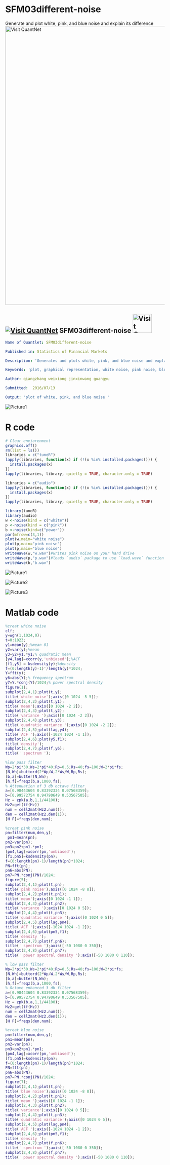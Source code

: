 # SFM03different-noise
Generate and plot white, pink, and blue noise and explain its difference
[<img src="https://github.com/QuantLet/Styleguide-and-FAQ/blob/master/pictures/banner.png" width="880" alt="Visit QuantNet">](http://quantlet.de/index.php?p=info)

## [<img src="https://github.com/QuantLet/Styleguide-and-Validation-procedure/blob/master/pictures/qloqo.png" alt="Visit QuantNet">](http://quantlet.de/) **SFM03different-noise** [<img src="https://github.com/QuantLet/Styleguide-and-Validation-procedure/blob/master/pictures/QN2.png" width="60" alt="Visit QuantNet 2.0">](http://quantlet.de/d3/ia)



```yaml
Name of Quantlet: SFM03different-noise

Published in: Statistics of Financial Markets

Description: 'Generates and plots white, pink, and blue noise and explain its difference'

Keywords: 'plot, graphical representation, white noise, pink noise, blue noise '

Author: qiangzhang weixiong jinxinwang guangyu

Submitted:  2016/07/13

Output: 'plot of white, pink, and blue noise '

```


![Picture1](SFM03difffernernt-noise.R.png)



# R code
```r
# Clear enviorenment
graphics.off()
rm(list = ls())
libraries = c("tuneR")
lapply(libraries, function(x) if (!(x %in% installed.packages())) {
  install.packages(x)
})
lapply(libraries, library, quietly = TRUE, character.only = TRUE)

libraries = c("audio")
lapply(libraries, function(x) if (!(x %in% installed.packages())) {
  install.packages(x)
})
lapply(libraries, library, quietly = TRUE, character.only = TRUE)

library(tuneR)
library(audio)
w <-noise(kind = c("white"))
p <-noise(kind = c("pink"))
b <-noise(kind=c("power"))
par(mfrow=c(3,1))
plot(w,main="white noise")
plot(p,main="pink noise")
plot(p,main="blue noise")
writeWave(w,"w.wav")#writes pink noise on your hard drive
writeWave(p,"p.wav")#loads `audio` package to use `load.wave` function
writeWave(b,"b.wav")


```






![Picture1](SFM03whitenoise.m.png)


![Picture2](SFM03bluenoise.m.png)


![Picture3](SFM03pinknoise.m.png)


#  Matlab code
```matlab
%creat white noise
clf;
y=wgn(1,1024,0);
t=0:1023;
y1=mean(y);%mean 01
y2=var(y);%mean
y3=y2+y1.*y1;% quadratic mean
[y4,lag]=xcorr(y,'unbiased');%ACF
[f1,y5] = ksdensity(y);%density
f=(0:length(y)-1)'/length(y)*1024;
Y=fft(y);
y6=abs(Y);% frequency spectrum
y7=Y.*conj(Y)/1024;% power spectral density
figure(1);
subplot(2,4,1);plot(t,y);
title('white noise');axis([0 1024 -5 5]);
subplot(2,4,2);plot(t,y1);
title('mean');axis([0 1024 -2 2]);
subplot(2,4,3);plot(t,y2);
title('variance ');axis([0 1024 -2 2]);
subplot(2,4,4);plot(t,y3);
title('quadratic variance ');axis([0 1024 -2 2]);
subplot(2,4,5);plot(lag,y4);
title('ACF ');axis([-1024 1024 -1 1]);
subplot(2,4,6);plot(y5,f1);
title('density');
subplot(2,4,7);plot(f,y6);
title(' spectrum ');

%low pass filter
Wp=2*pi*30;Ws=2*pi*40;Rp=0.5;Rs=40;fs=100;W=2*pi*fs;
[N,Wn]=buttord(2*Wp/W,2*Ws/W,Rp,Rs);
[b,a]=butter(N,Wn);
[h,f]=freqz(b,a,1000,fs);
% Attenuation of 3 db octave filter
a=[0.98443604 0.83392334 0.07568359];
b=[0.99572754 0.94790649 0.53567505];
Hz = zpk(a,b,1,1/44100);
Hz2=get(tf(Hz))
num = cell2mat(Hz2.num());
den = cell2mat(Hz2.den(1));
[H F]=freqs(den,num);

%creat pink noise
pn=filter(num,den,y);
 pn1=mean(pn); 
pn2=var(pn); 
pn3=pn2+pn1.*pn1; 
[pn4,lag]=xcorr(pn,'unbiased'); 
[f1,pn5]=ksdensity(pn); 
f=(0:length(pn)-1)/length(pn)*1024;
PN=fft(pn);
pn6=abs(PN); 
pn7=PN.*conj(PN)/1024; 
figure(5);
subplot(2,4,1);plot(t,pn);
title('pink noise');axis([0 1024 -8 8]);
subplot(2,4,2);plot(t,pn1);
title('mean');axis([0 1024 -1 1]);
subplot(2,4,3);plot(t,pn2);
title('variance ');axis([0 1024 0 5]);
subplot(2,4,4);plot(t,pn3);
title('quadratic variance ');axis([0 1024 0 5]);
subplot(2,4,5);plot(lag,pn4);
title('ACF ');axis([-1024 1024 -1 2]);
subplot(2,4,6);plot(pn5,f1);
title('density ');
subplot(2,4,7);plot(f,pn6);
title(' spectrum ');axis([-50 1080 0 350]);
subplot(2,4,8);plot(f,pn7);
title(' power spectral density ');axis([-50 1080 0 110]);

% low pass filter 
Wp=2*pi*30;Ws=2*pi*40;Rp=0.5;Rs=40;fs=100;W=2*pi*fs;
[N,Wn]=buttord(2*Wp/W,2*Ws/W,Rp,Rs);
[b,a]=butter(N,Wn);
[h,f]=freqz(b,a,1000,fs);
% Octave enhanced 3 db filter
a=[0.98443604 0.83392334 0.07568359];
b=[0.99572754 0.94790649 0.53567505];
Hz = zpk(b,a,1,1/44100); 
Hz2=get(tf(Hz))
num = cell2mat(Hz2.num());
den = cell2mat(Hz2.den(1));
[H F]=freqs(den,num);

%creat blue noise
pn=filter(num,den,y); 
pn1=mean(pn); 
pn2=var(pn); 
pn3=pn2+pn1.*pn1; 
[pn4,lag]=xcorr(pn,'unbiased'); 
[f1,pn5]=ksdensity(pn); 
f=(0:length(pn)-1)/length(pn)*1024;
PN=fft(pn);
pn6=abs(PN); 
pn7=PN.*conj(PN)/1024; 
figure(7);
subplot(2,4,1);plot(t,pn);
title('blue noise');axis([0 1024 -8 8]);
subplot(2,4,2);plot(t,pn1);
title('mean ');axis([0 1024 -1 1]);
subplot(2,4,3);plot(t,pn2);
title('variance');axis([0 1024 0 5]);
subplot(2,4,4);plot(t,pn3);
title('quadratic variance');axis([0 1024 0 5]);
subplot(2,4,5);plot(lag,pn4);
title('ACF ');axis([-1024 1024 -1 2]);
subplot(2,4,6);plot(pn5,f1);
title('density ');
subplot(2,4,7);plot(f,pn6);
title(' spectrum ');axis([-50 1080 0 350]);
subplot(2,4,8);plot(f,pn7);
title(' power spectral density ');axis([-50 1080 0 110]);
```

